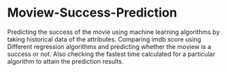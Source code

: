 # Moview-Success-Prediction

Predicting the success of the movie using machine learning algorithms by taking historical data of the attributes.
Comparing imdb score using Different regression algorithms and predicting whether the moview is a success or not.
Also checking the fastest time calculated for a particular algorithm to attain the prediction results.
